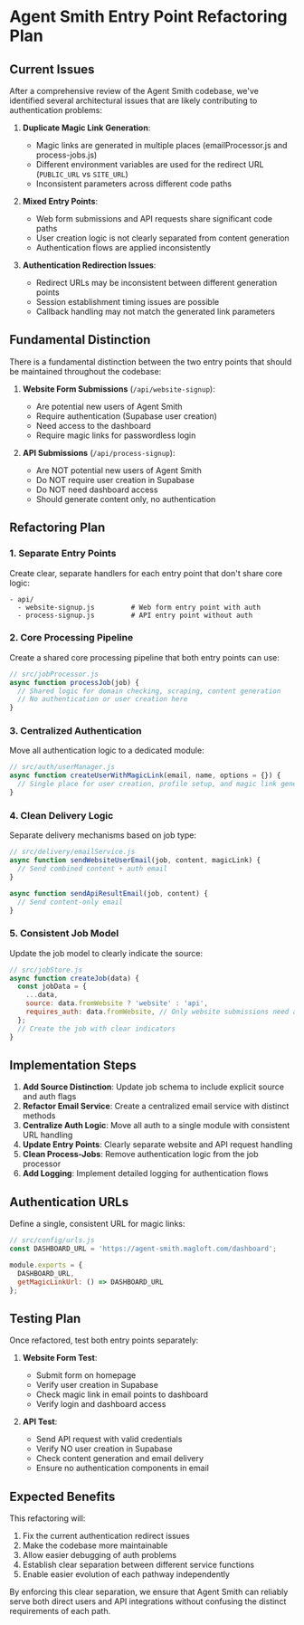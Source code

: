 # Agent Smith Entry Point Refactoring Plan

## Current Issues

After a comprehensive review of the Agent Smith codebase, we've identified several architectural issues that are likely contributing to authentication problems:

1. **Duplicate Magic Link Generation**:
   - Magic links are generated in multiple places (emailProcessor.js and process-jobs.js)
   - Different environment variables are used for the redirect URL (`PUBLIC_URL` vs `SITE_URL`)
   - Inconsistent parameters across different code paths

2. **Mixed Entry Points**:
   - Web form submissions and API requests share significant code paths
   - User creation logic is not clearly separated from content generation
   - Authentication flows are applied inconsistently

3. **Authentication Redirection Issues**:
   - Redirect URLs may be inconsistent between different generation points
   - Session establishment timing issues are possible
   - Callback handling may not match the generated link parameters

## Fundamental Distinction

There is a fundamental distinction between the two entry points that should be maintained throughout the codebase:

1. **Website Form Submissions** (`/api/website-signup`):
   - Are potential new users of Agent Smith
   - Require authentication (Supabase user creation)
   - Need access to the dashboard
   - Require magic links for passwordless login

2. **API Submissions** (`/api/process-signup`):
   - Are NOT potential new users of Agent Smith
   - Do NOT require user creation in Supabase
   - Do NOT need dashboard access
   - Should generate content only, no authentication

## Refactoring Plan

### 1. Separate Entry Points

Create clear, separate handlers for each entry point that don't share core logic:

```
- api/
  - website-signup.js         # Web form entry point with auth
  - process-signup.js         # API entry point without auth
```

### 2. Core Processing Pipeline

Create a shared core processing pipeline that both entry points can use:

```javascript
// src/jobProcessor.js
async function processJob(job) {
  // Shared logic for domain checking, scraping, content generation
  // No authentication or user creation here
}
```

### 3. Centralized Authentication

Move all authentication logic to a dedicated module:

```javascript
// src/auth/userManager.js
async function createUserWithMagicLink(email, name, options = {}) {
  // Single place for user creation, profile setup, and magic link generation
}
```

### 4. Clean Delivery Logic

Separate delivery mechanisms based on job type:

```javascript
// src/delivery/emailService.js
async function sendWebsiteUserEmail(job, content, magicLink) {
  // Send combined content + auth email
}

async function sendApiResultEmail(job, content) {
  // Send content-only email
}
```

### 5. Consistent Job Model

Update the job model to clearly indicate the source:

```javascript
// src/jobStore.js
async function createJob(data) {
  const jobData = {
    ...data,
    source: data.fromWebsite ? 'website' : 'api',
    requires_auth: data.fromWebsite, // Only website submissions need auth
  };
  // Create the job with clear indicators
}
```

## Implementation Steps

1. **Add Source Distinction**: Update job schema to include explicit source and auth flags
2. **Refactor Email Service**: Create a centralized email service with distinct methods
3. **Centralize Auth Logic**: Move all auth to a single module with consistent URL handling
4. **Update Entry Points**: Clearly separate website and API request handling
5. **Clean Process-Jobs**: Remove authentication logic from the job processor
6. **Add Logging**: Implement detailed logging for authentication flows

## Authentication URLs

Define a single, consistent URL for magic links:

```javascript
// src/config/urls.js
const DASHBOARD_URL = 'https://agent-smith.magloft.com/dashboard';

module.exports = {
  DASHBOARD_URL,
  getMagicLinkUrl: () => DASHBOARD_URL
};
```

## Testing Plan

Once refactored, test both entry points separately:

1. **Website Form Test**:
   - Submit form on homepage
   - Verify user creation in Supabase
   - Check magic link in email points to dashboard
   - Verify login and dashboard access

2. **API Test**:
   - Send API request with valid credentials
   - Verify NO user creation in Supabase
   - Check content generation and email delivery
   - Ensure no authentication components in email

## Expected Benefits

This refactoring will:
1. Fix the current authentication redirect issues
2. Make the codebase more maintainable
3. Allow easier debugging of auth problems
4. Establish clear separation between different service functions
5. Enable easier evolution of each pathway independently

By enforcing this clear separation, we ensure that Agent Smith can reliably serve both direct users and API integrations without confusing the distinct requirements of each path.
